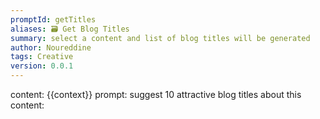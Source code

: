 ```yaml
---
promptId: getTitles
aliases: 🗃️ Get Blog Titles
summary: select a content and list of blog titles will be generated
author: Noureddine
tags: Creative
version: 0.0.1
---
```

content: 
{{context}}
prompt:
suggest 10 attractive blog titles about this content: